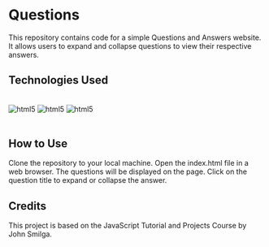 # Questions
This repository contains code for a simple Questions and Answers website. It allows users to expand and collapse questions to view their respective answers.

## Technologies Used
<div style="display: inline_block"><br/>    
     <img align="center" alt="html5" src="https://img.shields.io/badge/JavaScript-F7DF1E?style=for-the-badge&logo=javascript&logoColor=black" />
     <img align="center" alt="html5" src="https://img.shields.io/badge/HTML5-E34F26?style=for-the-badge&logo=html5&logoColor=white" />
     <img align="center" alt="html5" src="https://img.shields.io/badge/CSS3-1572B6?style=for-the-badge&logo=css3&logoColor=white" />  
</div><br>

## How to Use
Clone the repository to your local machine.
Open the index.html file in a web browser.
The questions will be displayed on the page.
Click on the question title to expand or collapse the answer.

## Credits
This project is based on the JavaScript Tutorial and Projects Course by John Smilga.
